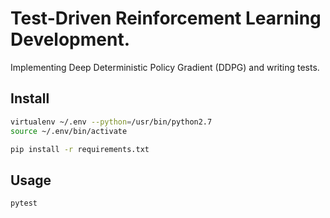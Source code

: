 # Test-Driven Reinforcement Learning Development.
Implementing Deep Deterministic Policy Gradient (DDPG) and writing tests.

## Install

```bash
virtualenv ~/.env --python=/usr/bin/python2.7
source ~/.env/bin/activate

pip install -r requirements.txt
```

## Usage

```python
pytest
```